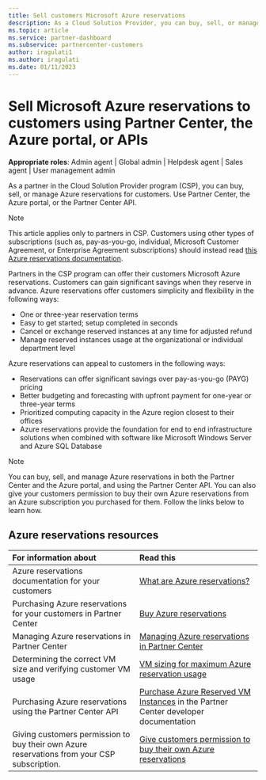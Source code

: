 ```yaml
---
title: Sell customers Microsoft Azure reservations
description: As a Cloud Solution Provider, you can buy, sell, or manage Azure reservations for customers. Use Partner Center, the Azure portal, or the Partner Center API.
ms.topic: article
ms.service: partner-dashboard
ms.subservice: partnercenter-customers
author: iragulati1
ms.author: iragulati
ms.date: 01/11/2023
---
```


# Sell Microsoft Azure reservations to customers using Partner Center, the Azure portal, or APIs

**Appropriate roles**: Admin agent | Global admin | Helpdesk agent | Sales agent | User management admin

As a partner in the Cloud Solution Provider program (CSP), you can buy, sell, or manage Azure reservations for customers. Use Partner Center, the Azure portal, or the Partner Center API.

> [!NOTE]
> This article applies only to partners in CSP. Customers using other types of subscriptions (such as, pay-as-you-go, individual, Microsoft Customer Agreement, or Enterprise Agreement subscriptions) should instead read [this Azure reservations documentation](/azure/cost-management-billing/reservations).

Partners in the CSP program can offer their customers Microsoft Azure reservations. Customers can gain significant savings when they reserve in advance. Azure reservations offer customers simplicity and flexibility in the following ways:

- One or three-year reservation terms
- Easy to get started; setup completed in seconds
- Cancel or exchange reserved instances at any time for adjusted refund
- Manage reserved instances usage at the organizational or individual department level

Azure reservations can appeal to customers in the following ways:

- Reservations can offer significant savings over pay-as-you-go (PAYG) pricing
- Better budgeting and forecasting with upfront payment for one-year or three-year terms
- Prioritized computing capacity in the Azure region closest to their offices
- Azure reservations provide the foundation for end to end infrastructure solutions when combined with software like Microsoft Windows Server and Azure SQL Database

> [!NOTE]
> You can buy, sell, and manage Azure reservations in both the Partner Center and the Azure portal, and using the Partner Center API. You can also give your customers permission to buy their own Azure reservations from an Azure subscription you purchased for them. Follow the links below to learn how.

## Azure reservations resources

|**For information about**   |**Read this**    |
|:-----------------------------|:-----------------|
| Azure reservations documentation for your customers | [What are Azure reservations?](/azure/cost-management-billing/reservations/save-compute-costs-reservations)
|Purchasing Azure reservations for your customers in Partner Center   |[Buy Azure reservations](azure-reservations-buying.md)
|Managing Azure reservations in Partner Center | [Managing Azure reservations in Partner Center](azure-reservations-manage.md)
|Determining the correct VM size and verifying customer VM usage   |[VM sizing for maximum Azure reservation usage](azure-usage.md)   |
|Purchasing Azure reservations using the Partner Center API | [Purchase Azure Reserved VM Instances](./developer/purchase-azure-reservations.md) in the Partner Center developer documentation   | 
|Giving customers permission to buy their own Azure reservations from your CSP subscription. | [Give customers permission to buy their own Azure reservations](give-customers-permission.md)   |